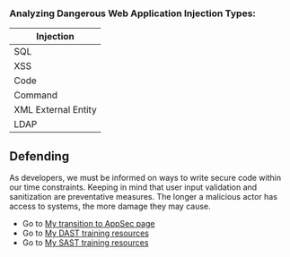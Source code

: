 ### Analyzing Dangerous Web Application Injection Types:

|      Injection     | 
| ------------------ |
|        SQL         | 
|        XSS         |
|        Code        | 
|        Command     |
|XML External Entity |
|         LDAP       |

## Defending
As developers, we must be informed on ways to write secure code within our time constraints. Keeping in mind that user input validation and sanitization are preventative measures. 
The longer a malicious actor has access to systems, the more damage they may cause. 

- Go to [My transition to AppSec page](https://github.com/yettsyjk/TransitioningToCyberSecurity_ApplicationSecurity/blob/main/README.md)
- Go to [My DAST training resources]()
- Go to [My SAST training resources]()
